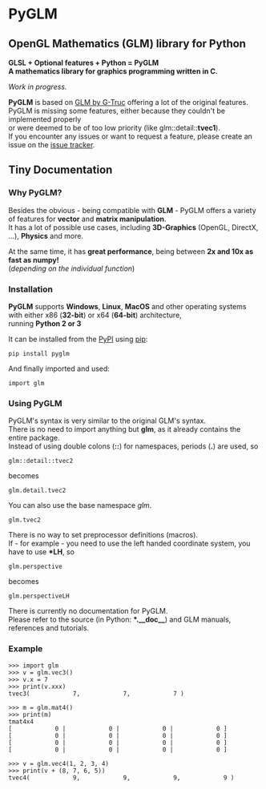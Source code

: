 # PyGLM  
## OpenGL Mathematics \(GLM\) library for Python  
**GLSL \+ Optional features \+ Python = PyGLM**  
**A mathematics library for graphics programming written in C\.**  
  
*Work in progress\.*  
  
**PyGLM** is based on [GLM by G\-Truc](https://glm.g-truc.net) offering a lot of the original features\.    
PyGLM is missing some features, either because they couldn't be implemented properly   
or were deemed to be of too low priority \(like glm::detail::**tvec1**\)\.  
If you encounter any issues or want to request a feature, please create an issue on the [issue tracker](https://github.com/Zuzu-Typ/PyGLM/issues)\.  
  
## Tiny Documentation  
### Why PyGLM?  
Besides the obvious \- being compatible with **GLM** \- PyGLM offers a variety of features for **vector** and **matrix manipulation**\.  
It has a lot of possible use cases, including **3D\-Graphics** \(OpenGL, DirectX, \.\.\.\), **Physics** and more\.  
  
At the same time, it has **great performance**, being between **2x and 10x as fast as numpy\!**  
\(*depending on the individual function*\)  
### Installation  
**PyGLM** supports **Windows**, **Linux**, **MacOS** and other operating systems with either x86 \(**32\-bit**\) or x64 \(**64\-bit**\) architecture,   
running **Python 2 or 3**  
  
It can be installed from the [PyPI](https://pypi.python.org/pypi/PyGLM) using [pip](https://pip.pypa.io/en/stable/):  

    pip install pyglm
  
And finally imported and used:  

    import glm
  
### Using PyGLM  
PyGLM's syntax is very similar to the original GLM's syntax\.  
There is no need to import anything but **glm**, as it already contains the entire package\.  
Instead of using double colons \(**::**\) for namespaces, periods \(**\.**\) are used, so  

    glm::detail::tvec2
  
becomes  

    glm.detail.tvec2
  
You can also use the base namespace *glm*\.  

    glm.tvec2
  
  
There is no way to set preprocessor definitions \(macros\)\.  
If \- for example \- you need to use the left handed coordinate system, you have to use **\*LH**, so  

    glm.perspective
  
becomes  

    glm.perspectiveLH
  
  
There is currently no documentation for PyGLM\.  
Please refer to the source \(in Python: **\*\.\_\_doc\_\_**\) and GLM manuals, references and tutorials\.  
  
### Example  

    
    >>> import glm
    >>> v = glm.vec3()
    >>> v.x = 7
    >>> print(v.xxx)
    tvec3(            7,            7,            7 )
    
    >>> m = glm.mat4()
    >>> print(m)
    tmat4x4
    [            0 |            0 |            0 |            0 ]
    [            0 |            0 |            0 |            0 ]
    [            0 |            0 |            0 |            0 ]
    [            0 |            0 |            0 |            0 ]
    
    >>> v = glm.vec4(1, 2, 3, 4)
    >>> print(v + (8, 7, 6, 5))
    tvec4(            9,            9,            9,            9 )
